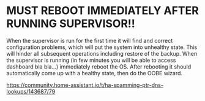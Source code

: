 # MUST REBOOT IMMEDIATELY AFTER RUNNING SUPERVISOR!!
When the supervisor is run for the first time it will find and correct configuration problems, which will put the system into unhealthy state. This will hinder all subsequent operations including restore of the backup. When the supervisor is running (in few minutes you will be able to access dashboard bla bla...) immediately reboot the OS. After rebooting it should automatically come up with a healthy state, then do the OOBE wizard.

https://community.home-assistant.io/t/ha-spamming-ptr-dns-lookups/143687/79
